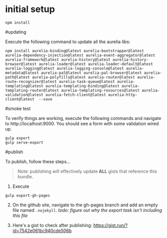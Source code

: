 # initial setup

```shell
npm install
```

#updating

Execute the following command to update all the aurelia libs:

```shell
npm install aurelia-binding@latest aurelia-bootstrapper@latest aurelia-dependency-injection@latest aurelia-event-aggregator@latest aurelia-framework@latest aurelia-history@latest aurelia-history-browser@latest aurelia-loader@latest aurelia-loader-default@latest aurelia-logging@latest aurelia-logging-console@latest aurelia-metadata@latest aurelia-pal@latest aurelia-pal-browser@latest aurelia-path@latest aurelia-polyfills@latest aurelia-router@latest aurelia-route-recognizer@latest aurelia-task-queue@latest aurelia-templating@latest aurelia-templating-binding@latest aurelia-templating-router@latest aurelia-templating-resources@latest aurelia-validation@latest aurelia-fetch-client@latest aurelia-http-client@latest  --save
```

#smoke test

To verify things are working, execute the following commands and navigate to http://localhost:9000.  You should see a form with some validation wired up.

```shell
gulp export
gulp serve-export
```

#publish

To publish, follow these steps...

>Note: publishing will effectively update **ALL** gists that reference this bundle. 

1. Execute

  ```shell
  gulp export-gh-pages
  ```
 
2. On the github site, navigate to the gh-pages branch and add an empty file named `.nojekyll`. 
  *todo: figure out why the export task isn't including this file*
  
3. Here's a gist to check after publishing: https://gist.run/?id=7542e061bc940cde506b 
